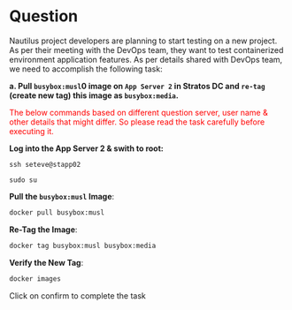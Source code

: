 # Question
Nautilus project developers are planning to start testing on a new project. As per their meeting with the DevOps team, they want to test containerized environment application features. As per details shared with DevOps team, we need to accomplish the following task:

**a. Pull `busybox:musl`0 image on `App Server 2` in Stratos DC and `re-tag` (create new tag) this image as `busybox:media`.**

<span style="color: red;">The below commands based on different question server, user name & other details that might differ. So please read the task carefully before executing it. </span>

**Log into the App Server 2 & swith to root:**

```
ssh seteve@stapp02
```
```
sudo su
```

**Pull the `busybox:musl` Image**:

```bash
docker pull busybox:musl
```

**Re-Tag the Image**:

```bash
docker tag busybox:musl busybox:media
```


**Verify the New Tag**:

```bash
docker images
```

Click on confirm to complete the task
